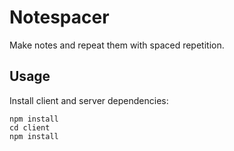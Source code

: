 # Notespacer

Make notes and repeat them with spaced repetition.

## Usage

Install client and server dependencies:

```shell
npm install
cd client
npm install
```
